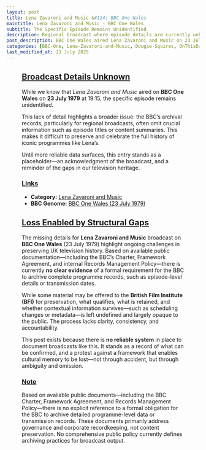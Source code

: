 ```yaml
---
layout: post
title: Lena Zavaroni and Music &#124; BBC One Wales
maintitle: Lena Zavaroni and Music - BBC One Wales
subtitle: The Specific Episode Remains Unidentified
description: Regional broadcast where episode details are currently unknown.
post_description: BBC One Wales aired Lena Zavaroni and Music on 23 July 1979 at 19:15. The specific episode remains unidentified due to incomplete archive records from the BBC.
categories: [BBC-One, Lena-Zavaroni-and-Music, Dougie-Squires, OnThisDay23July]
last_modified_at: 23 July 2025
---
```


<figure class="fig3">
<div class="CardLayout">
<div class="CardItem">
<h2 id="infobox1" class="infobox"><a href="#infobox1">Broadcast Details Unknown</a></h2>
<div class="CardItem split">
<p>While we know that <em>Lena Zavaroni and Music</em> aired on <strong>BBC One Wales</strong> on <strong>23 July 1979</strong> at 19:15, the specific episode remains unidentified.</p>
<p>This lack of detail highlights a broader issue: the BBC’s archival records, particularly for regional broadcasts, often omit crucial information such as episode titles or content summaries. This makes it difficult to preserve and celebrate the full history of iconic programmes like Lena’s.</p>
<p>Until more reliable data surfaces, this entry stands as a placeholder—an acknowledgment of the broadcast, and a reminder of the gaps in our television heritage.</p>
<div class="CardItem"><h3 id="infobox2" class="infobox"><a href="#infobox2">Links</a></h3>
<ul>
<li><strong>Category:</strong> <a href="/category/lena-zavaroni-and-music">Lena Zavaroni and Music</a></li>
<li><strong>BBC Genome:</strong> <a href="https://genome.ch.bbc.co.uk/schedules/service_bbc_one_wales/1979-07-23#at-19.15">BBC One Wales (23 July 1979)</a></li>
</ul>
</div></div></div></div>
</figure>

<figure class="fig3">
<div class="CardLayout">
<div class="CardItem">
<h2 id="infobox3" class="infobox"><a href="#infobox3">Loss Enabled by Structural Gaps</a></h2>
<div class="CardItem split">
<p>The missing details for <strong>Lena Zavaroni and Music</strong> broadcast on <strong>BBC One Wales</strong> (23 July 1979) highlight ongoing challenges in preserving UK television history. Based on available public documentation—including the BBC’s Charter, Framework Agreement, and internal Records Management Policy—there is currently <strong>no clear evidence</strong> of a formal requirement for the BBC to archive complete programme records, such as episode-level details or transmission dates.</p>
<p>While some material may be offered to the <strong>British Film Institute (BFI)</strong> for preservation, what qualifies, what is retained, and whether contextual information survives—such as scheduling changes or metadata—is left undefined and largely opaque to the public. The process lacks clarity, consistency, and accountability.</p>
<p>This post exists because there is <strong>no reliable system</strong> in place to document broadcasts like this. It stands as a record of what can be confirmed, and a protest against a framework that enables cultural memory to be lost—not through accident, but through ambiguity and omission.</p>
<div class="CardItem"><h3 id="infobox4" class="infobox"><a href="#infobox4">Note</a></h3>
<p>Based on available public documents—including the BBC Charter, Framework Agreement, and Records Management Policy—there is no explicit reference to a formal obligation for the BBC to archive detailed programme-level data or transmission records. These documents primarily address governance and corporate recordkeeping, not content preservation. No comprehensive public policy currently defines archiving practices for broadcast output.</p>
</div></div></div></div>
</figure>
